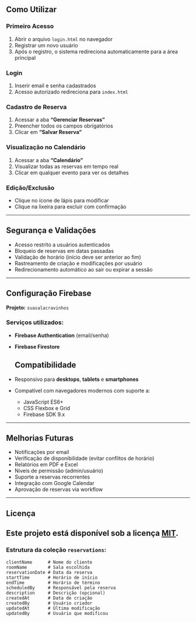 ## Como Utilizar

### Primeiro Acesso
1. Abrir o arquivo `login.html` no navegador  
2. Registrar um novo usuário  
3. Após o registro, o sistema redireciona automaticamente para a área principal

### Login
1. Inserir email e senha cadastrados  
2. Acesso autorizado redireciona para `index.html`

### Cadastro de Reserva
1. Acessar a aba **“Gerenciar Reservas”**  
2. Preencher todos os campos obrigatórios  
3. Clicar em **“Salvar Reserva”**

### Visualização no Calendário
1. Acessar a aba **“Calendário”**  
2. Visualizar todas as reservas em tempo real  
3. Clicar em qualquer evento para ver os detalhes

### Edição/Exclusão
- Clique no ícone de lápis para modificar
- Clique na lixeira para excluir com confirmação

---

## Segurança e Validações

- Acesso restrito a usuários autenticados
- Bloqueio de reservas em datas passadas
- Validação de horário (início deve ser anterior ao fim)
- Rastreamento de criação e modificações por usuário
- Redirecionamento automático ao sair ou expirar a sessão

---

## Configuração Firebase

**Projeto:** `suasalacravinhos`

### Serviços utilizados:
- **Firebase Authentication** (email/senha)
- **Firebase Firestore**

  ## Compatibilidade

- Responsivo para **desktops**, **tablets** e **smartphones**
- Compatível com navegadores modernos com suporte a:
  - JavaScript ES6+
  - CSS Flexbox e Grid
  - Firebase SDK 9.x

---

## Melhorias Futuras

- Notificações por email
- Verificação de disponibilidade (evitar conflitos de horário)
- Relatórios em PDF e Excel
- Níveis de permissão (admin/usuário)
- Suporte a reservas recorrentes
- Integração com Google Calendar
- Aprovação de reservas via workflow

---

## Licença

Este projeto está disponível sob a licença [MIT](LICENSE).
---

### Estrutura da coleção `reservations`:

```plaintext
clientName      # Nome do cliente
roomName        # Sala escolhida
reservationDate # Data da reserva
startTime       # Horário de início
endTime         # Horário de término
scheduledBy     # Responsável pela reserva
description     # Descrição (opcional)
createdAt       # Data de criação
createdBy       # Usuário criador
updatedAt       # Última modificação
updatedBy       # Usuário que modificou

